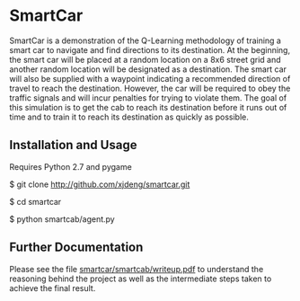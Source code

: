 # SmartCar #

SmartCar is a demonstration of the Q-Learning methodology of training a smart car to navigate and find directions to its destination.  At the beginning, the smart car will be placed at a random location on a 8x6 street grid and another random location will be designated as a destination.  The smart car will also be supplied with a waypoint indicating a recommended direction of travel to reach the destination.  However, the car will be required to obey the traffic signals and will incur penalties for trying to violate them.  The goal of this simulation is to get the cab to reach its destination before it runs out of time and to train it to reach its destination as quickly as possible.

## Installation and Usage ##

Requires Python 2.7 and pygame


$ git clone http://github.com/xjdeng/smartcar.git

$ cd smartcar

$ python smartcab/agent.py


## Further Documentation ##

Please see the file [smartcar/smartcab/writeup.pdf](https://github.com/xjdeng/smartcar/blob/master/smartcab/smartcab/writeup.pdf) to understand the reasoning behind the project as well as the intermediate steps taken to achieve the final result.

